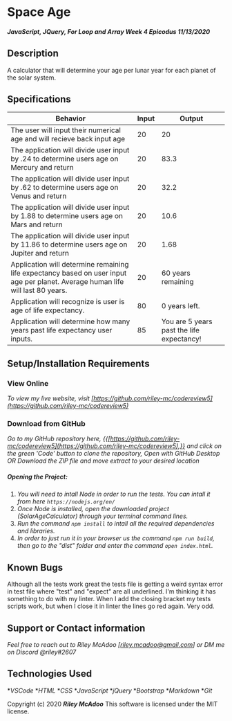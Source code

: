 # Space Age

#### _JavaScript, JQuery, For Loop and Array Week 4 Epicodus 11/13/2020_

## Description
A calculator that will determine your age per lunar year for each planet of the solar system.

## Specifications

| Behavior | Input | Output |
|------------------------|-----------------|---------------------|
| The user will input their numerical age and will recieve back input age | 20 |  20 |
| The application will divide user input by .24 to determine users age on Mercury and return | 20 | 83.3 |
| The application will divide user input by .62 to determine users age on Venus and return | 20 | 32.2
| The application will divide user input by 1.88 to determine users age on Mars and return | 20 | 10.6
| The application will divide user input by 11.86 to determine users age on Jupiter and return | 20 | 1.68 |
| Application will determine remaining life expectancy based on user input age per planet. Average human life will last 80 years. | 20 | 60 years remaining |
| Application will recognize is user is age of life expectancy. | 80 | 0 years left. |
| Application will determine how many years past life expectancy user inputs. | 85 | You are 5 years past the life expectancy! |

## Setup/Installation Requirements

### View Online

_To view my live website, visit [https://github.com/riley-mc/codereview5](https://github.com/riley-mc/codereview5)_

### Download from GitHub

_Go to my GitHub repository here, {{[https://github.com/riley-mc/codereview5](https://github.com/riley-mc/codereview5),}} and click on the green 'Code' button to clone the repository, Open with GitHub Desktop OR Download the ZIP file and move extract to your desired location_

##### Opening the Project:
1. _You will need to intall Node in order to run the tests. You can intall it from here `https://nodejs.org/en/`_
2. _Once Node is installed, open the downloaded project (SolarAgeCalculator) through your terminal command lines._
3. _Run the command `npm install` to intall all the required dependencies and libraries._
4. _In order to just run it in your browser us the command `npm run build`, then go to the "dist" folder and enter the command `open index.html`._


## Known Bugs

Although all the tests work great the tests file is getting a weird syntax error in test file where "test" and "expect" are all underlined. I'm thinking it has something to do with my linter. When I add the closing bracket my tests scripts work, but when I close it in linter the lines go red again. Very odd.


## Support or Contact information

_Feel free to reach out to Riley McAdoo [riley.mcadoo@gmail.com] or DM me on Discord @riley#2607_

## Technologies Used

*_VSCode_
*_HTML_
*_CSS_
*_JavaScript_
*_jQuery_
*_Bootstrap_
*_Markdown_
*_Git_

Copyright (c) 2020 **_Riley McAdoo_**
This software is licensed under the MIT license.